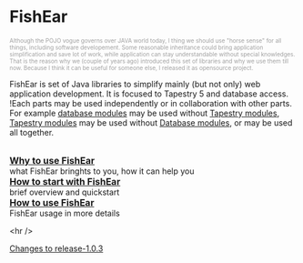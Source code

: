 # FishEar #

<div><font color='#A0A0A0' size='1'>Although the POJO vogue governs over JAVA world today, I thing we should use "horse sense" for all things, including software developement. Some reasonable inheritance could bring application simplification and save lot of work, while application can stay understandable without special knowledges. That is the reason why we (couple of years ago) introduced this set of libraries and why we use them till now. Because I think it can be useful for someone else, I released it as opensource project.</font>

FishEar is set of Java libraries to simplify mainly (but not only) web application development. It is focused to Tapestry 5 and database access. !Each parts may be used independently or in collaboration with other parts. For example <a href='modules_Data.md'>database modules</a> may be used without <a href='modules_T5.md'>Tapestry modules</a>, <a href='modules_T5.md'>Tapestry modules</a> may be used without <a href='modules_Data.md'>Database modules</a>, or may be used all together.<br>
<br>
<div><font size='3'><b><a href='WhyFishear.md'>Why to use FishEar</a></b></font>
<div>what FishEar bringhts to you, how it can help you </div></div>
</div>

<div><font size='3'><b><a href='HowToStart.md'>How to start with FishEar</a></b></font>
<div>brief overview and quickstart </div></div>

<div><font size='3'><b><a href='UsingFishear.md'>How to use FishEar</a></b></font>
<div>FishEar usage in more details</div></div>



&lt;hr /&gt;



[Changes to release-1.0.3](Release1_0_3_Changes.md)
